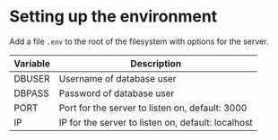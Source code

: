 # Setting up the environment

Add a file `.env` to the root of the filesystem with options for the server.

| Variable  | Description   |
|-----------|---------------|
| DBUSER    | Username of database user |
| DBPASS    | Password of database user |
| PORT      | Port for the server to listen on, default: 3000 |
| IP        | IP for the server to listen on, default: localhost |